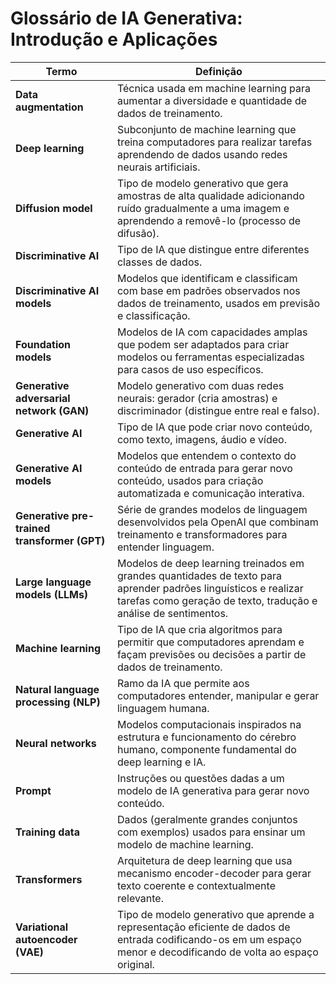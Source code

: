 # Glossário de IA Generativa: Introdução e Aplicações

| Termo | Definição |
|---|---|
| **Data augmentation** | Técnica usada em machine learning para aumentar a diversidade e quantidade de dados de treinamento. |
| **Deep learning** | Subconjunto de machine learning que treina computadores para realizar tarefas aprendendo de dados usando redes neurais artificiais. |
| **Diffusion model** | Tipo de modelo generativo que gera amostras de alta qualidade adicionando ruído gradualmente a uma imagem e aprendendo a removê-lo (processo de difusão). |
| **Discriminative AI** | Tipo de IA que distingue entre diferentes classes de dados. |
| **Discriminative AI models** | Modelos que identificam e classificam com base em padrões observados nos dados de treinamento, usados em previsão e classificação. |
| **Foundation models** | Modelos de IA com capacidades amplas que podem ser adaptados para criar modelos ou ferramentas especializadas para casos de uso específicos. |
| **Generative adversarial network (GAN)** | Modelo generativo com duas redes neurais: gerador (cria amostras) e discriminador (distingue entre real e falso). |
| **Generative AI** | Tipo de IA que pode criar novo conteúdo, como texto, imagens, áudio e vídeo. |
| **Generative AI models** | Modelos que entendem o contexto do conteúdo de entrada para gerar novo conteúdo, usados para criação automatizada e comunicação interativa. |
| **Generative pre-trained transformer (GPT)** | Série de grandes modelos de linguagem desenvolvidos pela OpenAI que combinam treinamento e transformadores para entender linguagem. |
| **Large language models (LLMs)** | Modelos de deep learning treinados em grandes quantidades de texto para aprender padrões linguísticos e realizar tarefas como geração de texto, tradução e análise de sentimentos. |
| **Machine learning** | Tipo de IA que cria algoritmos para permitir que computadores aprendam e façam previsões ou decisões a partir de dados de treinamento. |
| **Natural language processing (NLP)** | Ramo da IA que permite aos computadores entender, manipular e gerar linguagem humana. |
| **Neural networks** | Modelos computacionais inspirados na estrutura e funcionamento do cérebro humano, componente fundamental do deep learning e IA. |
| **Prompt** | Instruções ou questões dadas a um modelo de IA generativa para gerar novo conteúdo. |
| **Training data** | Dados (geralmente grandes conjuntos com exemplos) usados para ensinar um modelo de machine learning. |
| **Transformers** | Arquitetura de deep learning que usa mecanismo encoder-decoder para gerar texto coerente e contextualmente relevante. |
| **Variational autoencoder (VAE)** | Tipo de modelo generativo que aprende a representação eficiente de dados de entrada codificando-os em um espaço menor e decodificando de volta ao espaço original. |